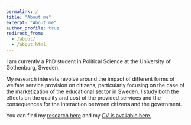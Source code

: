 ```yaml
---
permalink: /
title: "About me"
excerpt: "About me"
author_profile: true
redirect_from: 
  - /about/
  - /about.html
---
```



I am currently a PhD student in Political Science at the University of Gothenburg, Sweden.

My research interests revolve around the impact of different forms of welfare service provision on citizens, particularly focusing on the case of the marketization of the educational sector in Sweden. I study both the effects on the quality and cost of the provided services and the consequences for the interaction between citizens and the government.

You can find my [research here](https://simongren.github.io/research) and my [CV is available here.](/assets/files/paper1.pdf)

